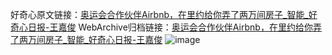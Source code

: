 好奇心原文链接：[奥运会合作伙伴Airbnb，在里约给你弄了两万间房子_智能_好奇心日报-王嘉俊](https://www.qdaily.com/articles/7908.html)
WebArchive归档链接：[奥运会合作伙伴Airbnb，在里约给你弄了两万间房子_智能_好奇心日报-王嘉俊](http://web.archive.org/web/20160515234815/http://www.qdaily.com:80/articles/7908.html)
![image](http://ww3.sinaimg.cn/large/007d5XDply1g3x0zneoy9j30u02jtb29)